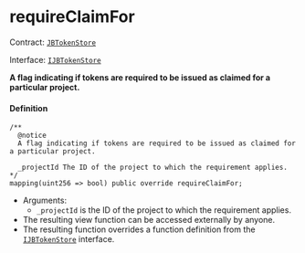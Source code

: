 # requireClaimFor

Contract: [`JBTokenStore`](/v4/deprecated/v2/contracts/jbtokenstore/README.md)​‌

Interface: [`IJBTokenStore`](/v4/deprecated/v2/interfaces/ijbtokenstore.md)

**A flag indicating if tokens are required to be issued as claimed for a particular project.**

#### Definition

```
/**
  @notice
  A flag indicating if tokens are required to be issued as claimed for a particular project.

  _projectId The ID of the project to which the requirement applies.
*/
mapping(uint256 => bool) public override requireClaimFor;
```

* Arguments:
  * `_projectId` is the ID of the project to which the requirement applies.
* The resulting view function can be accessed externally by anyone.
* The resulting function overrides a function definition from the [`IJBTokenStore`](/v4/deprecated/v2/interfaces/ijbtokenstore.md) interface.
